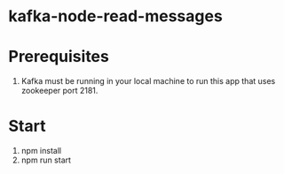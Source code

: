 # kafka-node-read-messages

# Prerequisites

1. Kafka must be running in your local machine to run this app that uses zookeeper port 2181.

# Start

1. npm install
2. npm run start



